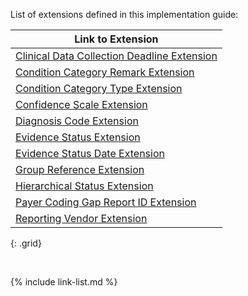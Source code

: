 
List of extensions defined in this implementation guide:

|Link to Extension|
|---|
|[Clinical Data Collection Deadline Extension](StructureDefinition-ra-clinicalDataCollectionDeadline.html)|
|[Condition Category Remark Extension](StructureDefinition-ra-ccRemark.html)|
|[Condition Category Type Extension](StructureDefinition-ra-ccType.html)|
|[Confidence Scale Extension](StructureDefinition-ra-confidenceScale.html)|
|[Diagnosis Code Extension](StructureDefinition-ra-dxCode.html)|
|[Evidence Status Extension](StructureDefinition-ra-evidenceStatus.html)|
|[Evidence Status Date Extension](StructureDefinition-ra-evidenceStatusDate.html)|
|[Group Reference Extension](StructureDefinition-ra-groupReference.html)|
|[Hierarchical Status Extension](StructureDefinition-ra-hierarchicalStatus.html)|
|[Payer Coding Gap Report ID Extension](StructureDefinition-ra-payerCodingGapReportId.html)|
|[Reporting Vendor Extension](StructureDefinition-ra-reportingVendor.html)|
{: .grid}

<br />

{% include link-list.md %}
